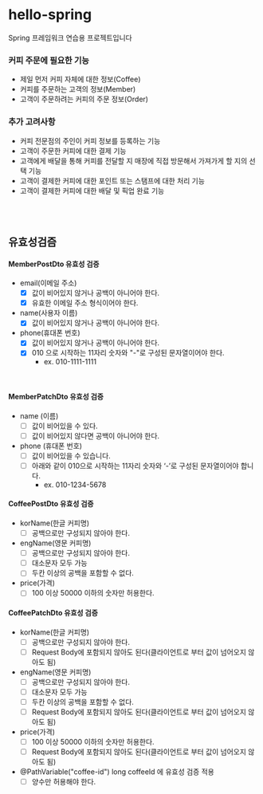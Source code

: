 # hello-spring
Spring 프레임워크 연습용 프로젝트입니다

### 커피 주문에 필요한 기능
- 제일 먼저 커피 자체에 대한 정보(Coffee)
- 커피를 주문하는 고객의 정보(Member)
- 고객이 주문하려는 커피의 주문 정보(Order)

### 추가 고려사항
- 커피 전문점의 주인이 커피 정보를 등록하는 기능
- 고객이 주문한 커피에 대한 결제 기능
- 고객에게 배달을 통해 커피를 전달할 지 매장에 직접 방문해서 가져가게 할 지의 선택 기능
- 고객이 결제한 커피에 대한 포인트 또는 스탬프에 대한 처리 기능
- 고객이 결제한 커피에 대한 배달 및 픽업 완료 기능

<br> <br>

## 유효성검즘
#### MemberPostDto 유효성 검증
- email(이메일 주소)
  - [x] 값이 비어있지 않거나 공백이 아니어야 한다.
  - [x] 유효한 이메일 주소 형식이어야 한다.
  
- name(사용자 이름)
  - [x] 값이 비어있지 않거나 공백이 아니어야 한다.

- phone(휴대폰 번호)
  - [x] 값이 비어있지 않거나 공백이 아니어야 한다.
  - [x] 010 으로 시작하는 11자리 숫자와 "-"로 구성된 문자열이어야 한다.
    - ex. 010-1111-1111
  
<br>

#### MemberPatchDto 유효성 검증
- name (이름)
  - [ ] 값이 비어있을 수 있다.
  - [ ] 값이 비어있지 않다면 공백이 아니어야 한다.

- phone (휴대폰 번호)
  - [ ] 값이 비어있을 수 있습니다.
  - [ ] 아래와 같이 010으로 시작하는 11자리 숫자와 ‘-’로 구성된 문자열이어야 합니다.
    - ex. 010-1234-5678

#### CoffeePostDto 유효성 검증
- korName(한글 커피명)
  - [ ] 공백으로만 구성되지 않아야 한다.
- engName(영문 커피명)
  - [ ] 공백으로만 구성되지 않아야 한다.
  - [ ] 대소문자 모두 가능
  - [ ] 두칸 이상의 공백을 포함할 수 없다.
- price(가격)
  - [ ] 100 이상 50000 이하의 숫자만 허용한다.

#### CoffeePatchDto 유효성 검증
- korName(한글 커피명) 
  - [ ] 공백으로만 구성되지 않아야 한다.
  - [ ] Request Body에 포함되지 않아도 된다(클라이언트로 부터 값이 넘어오지 않아도 됨)
- engName(영문 커피명)
  - [ ] 공백으로만 구성되지 않아야 한다.
  - [ ] 대소문자 모두 가능
  - [ ] 두칸 이상의 공백을 포함할 수 없다.
  - [ ] Request Body에 포함되지 않아도 된다(클라이언트로 부터 값이 넘어오지 않아도 됨)
- price(가격)
  - [ ] 100 이상 50000 이하의 숫자만 허용한다.
  - [ ] Request Body에 포함되지 않아도 된다(클라이언트로 부터 값이 넘어오지 않아도 됨)
- @PathVariable("coffee-id") long coffeeId 에 유효성 검증 적용
  - [ ] 양수만 허용해야 한다.